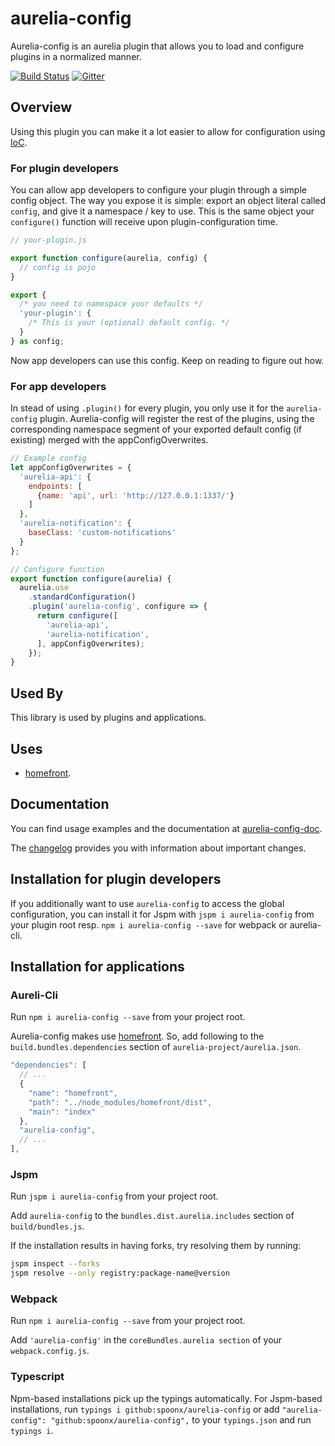 # aurelia-config

Aurelia-config is an aurelia plugin that allows you to load and configure plugins in a normalized manner.

[![Build Status](https://travis-ci.org/SpoonX/aurelia-api.svg?branch=master)](https://travis-ci.org/SpoonX/aurelia-api)
[![Gitter](https://img.shields.io/gitter/room/nwjs/nw.js.svg?maxAge=2592000?style=plastic)](https://gitter.im/SpoonX/Dev)

## Overview
Using this plugin you can make it a lot easier to allow for configuration using [IoC](https://en.wikipedia.org/wiki/Inversion_of_control).

### For plugin developers
You can allow app developers to configure your plugin through a simple config object. The way you expose it is simple: export an object literal called `config`, and give it a namespace / key to use. This is the same object your `configure()` function will receive upon plugin-configuration time.

```js
// your-plugin.js

export function configure(aurelia, config) {
  // config is pojo
}

export {
  /* you need to namespace your defaults */
  'your-plugin': {
    /* This is your (optional) default config. */
  }
} as config;
```

Now app developers can use this config. Keep on reading to figure out how.

### For app developers
In stead of using `.plugin()` for every plugin, you only use it for the `aurelia-config` plugin. Aurelia-config will register the rest of the plugins, using the corresponding namespace segment of your exported default config (if existing) merged with the appConfigOverwrites.

```js
// Example config
let appConfigOverwrites = {
  'aurelia-api': {
    endpoints: [
      {name: 'api', url: 'http://127.0.0.1:1337/'}
    ]
  },
  'aurelia-notification': {
    baseClass: 'custom-notifications'
  }
};

// Configure function
export function configure(aurelia) {
  aurelia.use
    .standardConfiguration()
    .plugin('aurelia-config', configure => {
      return configure([
        'aurelia-api',
        'aurelia-notification',
      ], appConfigOverwrites);
    });
}
```

## Used By

This library is used by plugins and applications.

## Uses

- [homefront](https://www.npmjs.com/package/homefront).

## Documentation

You can find usage examples and the documentation at [aurelia-config-doc](http://aurelia-config.spoonx.org/).

The [changelog](doc/changelog.md) provides you with information about important changes.

## Installation for plugin developers

If you additionally want to use `aurelia-config` to access the global configuration, you can install it for Jspm with `jspm i aurelia-config` from your plugin root resp. `npm i aurelia-config --save` for webpack or aurelia-cli.

## Installation for applications

### Aureli-Cli

Run `npm i aurelia-config --save` from your project root.

Aurelia-config makes use [homefront](https://www.npmjs.com/package/homefront). So, add following to the `build.bundles.dependencies` section of `aurelia-project/aurelia.json`.

```js
"dependencies": [
  // ...
  {
    "name": "homefront",
    "path": "../node_modules/homefront/dist",
    "main": "index"
  },
  "aurelia-config",
  // ...
],
```

### Jspm

Run `jspm i aurelia-config` from your project root.

Add `aurelia-config` to the `bundles.dist.aurelia.includes` section of `build/bundles.js`.

If the installation results in having forks, try resolving them by running:

```sh
jspm inspect --forks
jspm resolve --only registry:package-name@version
```

### Webpack

Run `npm i aurelia-config --save` from your project root.

Add `'aurelia-config'` in the `coreBundles.aurelia section` of your `webpack.config.js`.

### Typescript

Npm-based installations pick up the typings automatically. For Jspm-based installations, run `typings i github:spoonx/aurelia-config` or add `"aurelia-config": "github:spoonx/aurelia-config",` to your `typings.json` and run `typings i`.
